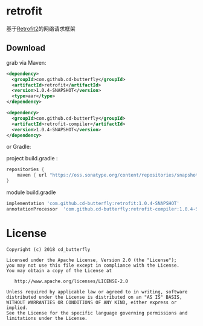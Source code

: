 retrofit 
========

基于[Retrofit2][1]的网络请求框架 

Download
--------

grab via Maven:
```xml
<dependency>
  <groupId>com.github.cd-butterfly</groupId>
  <artifactId>retrofit</artifactId>
  <version>1.0.4-SNAPSHOT</version>
  <type>aar</type>
</dependency>

<dependency>
  <groupId>com.github.cd-butterfly</groupId>
  <artifactId>retrofit-compiler</artifactId>
  <version>1.0.4-SNAPSHOT</version>
</dependency>

```
or Gradle:

project build.gradle :

```groovy
repositories {
    maven { url "https://oss.sonatype.org/content/repositories/snapshots/" }
}
```

module build.gradle

```groovy
implementation 'com.github.cd-butterfly:retrofit:1.0.4-SNAPSHOT'
annotationProcessor  'com.github.cd-butterfly:retrofit-compiler:1.0.4-SNAPSHOT'
```

License
=======

    Copyright (c) 2018 cd_butterfly
    
    Licensed under the Apache License, Version 2.0 (the "License");
    you may not use this file except in compliance with the License.
    You may obtain a copy of the License at

       http://www.apache.org/licenses/LICENSE-2.0

    Unless required by applicable law or agreed to in writing, software
    distributed under the License is distributed on an "AS IS" BASIS,
    WITHOUT WARRANTIES OR CONDITIONS OF ANY KIND, either express or implied.
    See the License for the specific language governing permissions and
    limitations under the License.

[1]: https://square.github.io/retrofit/
